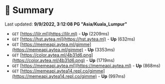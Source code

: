 # 📖 Summary
Last updated: **9/9/2022, 3:12:08 PG "Asia/Kuala_Lumpur"**

- `GET` [https://lilr.ml](https://lilr.ml) - **Up** (2209ms)
- `GET` [https://hst.aytea.ml](https://hst.aytea.ml) - **Up** (632ms)
- `GET` [https://memeapi.aytea.ml/gimme](https://memeapi.aytea.ml/gimme) - **Up** (3353ms)
- `GET` [https://color.aytea.ml/4b31d6.png](https://color.aytea.ml/4b31d6.png) - **Up** (1719ms)
- `GET` [https://memeapi.aytea.ml](https://memeapi.aytea.ml) - **Up** (868ms)
- `GET` [https://memeapi.aytea14.repl.co/gimme](https://memeapi.aytea14.repl.co/gimme) - **Up** (997ms)
